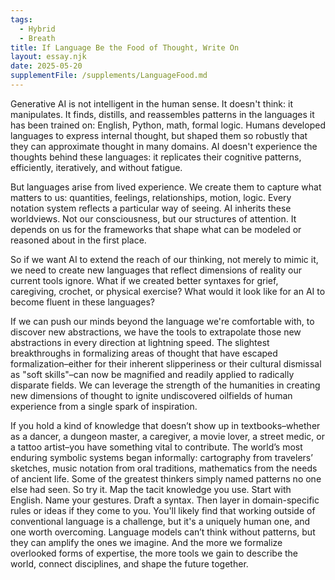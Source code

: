 ```yaml
---
tags:
  - Hybrid
  - Breath
title: If Language Be the Food of Thought, Write On
layout: essay.njk
date: 2025-05-20
supplementFile: /supplements/LanguageFood.md
---
```

Generative AI is not intelligent in the human sense. It doesn't think: it manipulates. It finds, distills, and reassembles patterns in the languages it has been trained on: English, Python, math, formal logic. Humans developed languages to express internal thought, but shaped them so robustly that they can approximate thought in many domains. AI doesn't experience the thoughts behind these languages: it replicates their cognitive patterns, efficiently, iteratively, and without fatigue.

But languages arise from lived experience. We create them to capture what matters to us: quantities, feelings, relationships, motion, logic. Every notation system reflects a particular way of seeing. AI inherits these worldviews. Not our consciousness, but our structures of attention. It depends on us for the frameworks that shape what can be modeled or reasoned about in the first place. 

So if we want AI to extend the reach of our thinking, not merely to mimic it, we need to create new languages that reflect dimensions of reality our current tools ignore. What if we created better syntaxes for grief, caregiving, crochet, or physical exercise? What would it look like for an AI to become fluent in these languages?

If we can push our minds beyond the language we're comfortable with, to discover new abstractions, we have the tools to extrapolate those new abstractions in every direction at lightning speed. The slightest breakthroughs in formalizing areas of thought that have escaped formalization–either for their inherent slipperiness or their cultural dismissal as "soft skills"–can now be magnified and readily applied to radically disparate fields. We can leverage the strength of the humanities in creating new dimensions of thought to ignite undiscovered oilfields of human experience from a single spark of inspiration.

If you hold a kind of knowledge that doesn’t show up in textbooks–whether as a dancer, a dungeon master, a caregiver, a movie lover, a street medic, or a tattoo artist–you have something vital to contribute. The world’s most enduring symbolic systems began informally: cartography from travelers’ sketches, music notation from oral traditions, mathematics from the needs of ancient life. Some of the greatest thinkers simply named patterns no one else had seen. So try it. Map the tacit knowledge you use. Start with English. Name your gestures. Draft a syntax. Then layer in domain-specific rules or ideas if they come to you. You'll likely find that working outside of conventional language is a challenge, but it's a uniquely human one, and one worth overcoming. Language models can’t think without patterns, but they can amplify the ones we imagine. And the more we formalize overlooked forms of expertise, the more tools we gain to describe the world, connect disciplines, and shape the future together.